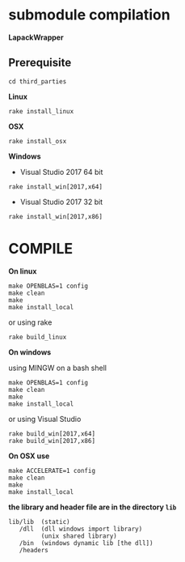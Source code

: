 submodule compilation
=====================

**LapackWrapper**

Prerequisite
------------

~~~~
cd third_parties
~~~~

**Linux**

~~~~
rake install_linux
~~~~

**OSX**

~~~
rake install_osx
~~~

**Windows**

* Visual Studio 2017 64 bit

~~~~
rake install_win[2017,x64]
~~~~

* Visual Studio 2017 32 bit

~~~~
rake install_win[2017,x86]
~~~~

COMPILE
=======

**On linux**

~~~~
make OPENBLAS=1 config
make clean
make
make install_local
~~~~

or using rake

~~~~
rake build_linux
~~~~

**On windows**

using MINGW on a bash shell

~~~~
make OPENBLAS=1 config
make clean
make
make install_local
~~~~

or using Visual Studio

~~~~
rake build_win[2017,x64]
rake build_win[2017,x86]
~~~~

**On OSX use**

~~~~
make ACCELERATE=1 config
make clean
make
make install_local
~~~~

**the library and header file are in the directory `lib`**

~~~~
lib/lib  (static)
   /dll  (dll windows import library)
         (unix shared library)
   /bin  (windows dynamic lib [the dll])
   /headers
~~~~